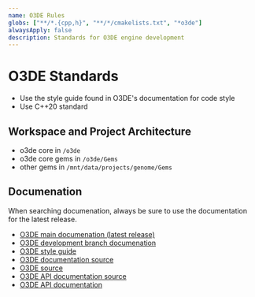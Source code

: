 ```yaml
---
name: O3DE Rules
globs: ["**/*.{cpp,h}", "**/*/cmakelists.txt", "*o3de"]
alwaysApply: false
description: Standards for O3DE engine development
---
```


# O3DE Standards

- Use the style guide found in O3DE's documentation for code style
- Use C++20 standard

## Workspace and Project Architecture

- o3de core in `/o3de`
- o3de core gems in `/o3de/Gems`
- other gems in `/mnt/data/projects/genome/Gems`

## Documenation

When searching documenation, always be sure to use the documentation for the latest release.

- [O3DE main documenation (latest release)](https://docs.o3de.org/docs)
- [O3DE development branch documenation](https://development--o3deorg.netlify.app/docs)
- [O3DE style guide](https://github.com/o3de/sig-core/blob/main/governance/Coding-Standards-and-Style-Guide.md)
- [O3DE documentation source](https://github.com/o3de/o3de.org)
- [O3DE source](https://github.com/o3de/o3de)
- [O3DE API documentation source](https://github.com/o3de/api.o3de.org/)
- [O3DE API documentation](https://docs.o3de.org/docs/api/)
